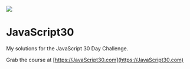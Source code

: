 ﻿![](https://javascript30.com/images/JS3-social-share.png)

# JavaScript30

My solutions for the JavaScript 30 Day Challenge.

Grab the course at [https://JavaScript30.com](https://JavaScript30.com)


